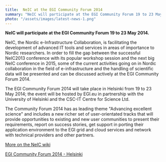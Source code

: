 ```yaml
---
title:  NeIC at the EGI Community Forum 2014 
summary: "NeIC will participate at the EGI Community Forum 19 to 23 May 2014."
photo: "/assets/images/latest-news-1.png"
---
```


**NeIC will participate at the EGI Community Forum 19 to 23 May 2014.**

NeIC, the Nordic e-Infrastructure Collaboration, is facilitating the development of advanced IT tools and services in areas of importance to Nordic researchers. In order to fill the gap between the successful NeIC2013 conference with its popular workshop session and the next big NeIC conference in 2015, some of the current activities going on in Nordic collaboration in the field of e-infrastructure and the handling of scientific data will be presented and can be discussed actively at the EGI Community Forum 2014.

The EGI Community Forum 2014 will take place in Helsinki from 19 to 23 May 2014; the event will be hosted by EGI.eu in partnership with the University of Helsinki and the CSC-IT Centre for Science Ltd.

The Community Forum 2014 has as leading theme "Advancing excellent science" and includes a new richer set of user-orientated tracks that will provide opportunities to existing and new user communities to present their requirements, report on success stories, get support in porting their application environment to the EGI grid and cloud services and network with technical providers and other partners.

[More on the NeIC wiki](https://wiki.neic.no/wiki/NeIC_at_the_EGI_Community_Forum_2014)

[EGI Community Forum 2014 - Helsinki](https://indico.egi.eu/indico/conferenceDisplay.py?confId=1994)
